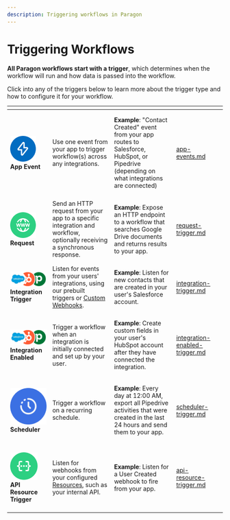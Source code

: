 ```yaml
---
description: Triggering workflows in Paragon
---
```


# Triggering Workflows

**All Paragon workflows start with a trigger**, which determines when the workflow will run and how data is passed into the workflow.

Click into any of the triggers below to learn more about the trigger type and how to configure it for your workflow.

<table data-card-size="large" data-view="cards"><thead><tr><th></th><th></th><th></th><th data-hidden data-card-target data-type="content-ref"></th><th data-hidden data-card-cover data-type="files"></th></tr></thead><tbody><tr><td><h4><img src="../../.gitbook/assets/app-event@2x.png" alt="" data-size="line"> App Event</h4></td><td>Use one event from your app to trigger workflow(s) across any integrations.</td><td><p></p><p><strong>Example</strong>: "Contact Created" event from your app routes to Salesforce, HubSpot, or Pipedrive (depending on what integrations are connected)</p></td><td><a href="app-events.md">app-events.md</a></td><td></td></tr><tr><td><h4><img src="../../.gitbook/assets/request.png" alt="" data-size="line"> Request </h4></td><td>Send an HTTP request from your app to a specific integration and workflow, optionally receiving a synchronous response.</td><td><p></p><p><strong>Example</strong>: Expose an HTTP endpoint to a workflow that searches Google Drive documents and returns results to your app.</p></td><td><a href="request-trigger.md">request-trigger.md</a></td><td></td></tr><tr><td><h4><img src="../../.gitbook/assets/integration-icons.png" alt="" data-size="line"> Integration Trigger</h4></td><td>Listen for events from your users' integrations, using our prebuilt triggers or <a href="../../resources/custom-webhooks.md">Custom Webhooks</a>.</td><td><p></p><p><strong>Example</strong>: Listen for new contacts that are created in your user's Salesforce account.</p></td><td><a href="integration-trigger.md">integration-trigger.md</a></td><td></td></tr><tr><td><h4><img src="../../.gitbook/assets/integration-icons.png" alt="" data-size="line"> Integration Enabled</h4></td><td>Trigger a workflow when  an integration is initially connected and set up by your user.</td><td><p></p><p><strong>Example</strong>: Create custom fields in your user's HubSpot account after they have connected the integration.</p></td><td><a href="integration-enabled-trigger.md">integration-enabled-trigger.md</a></td><td></td></tr><tr><td><h4><img src="../../.gitbook/assets/scheduler (1).png" alt="" data-size="line"> Scheduler</h4></td><td>Trigger a workflow on a recurring schedule.</td><td><p></p><p><strong>Example</strong>: Every day at 12:00 AM, export all Pipedrive activities that were created in the last 24 hours and send them to your app.</p></td><td><a href="scheduler-trigger.md">scheduler-trigger.md</a></td><td></td></tr><tr><td><h4><img src="../../.gitbook/assets/resource.png" alt="" data-size="line"> API Resource Trigger</h4></td><td>Listen for webhooks from your configured <a href="../../resources/api-resources.md">Resources</a>, such as your internal API.</td><td><p></p><p><strong>Example</strong>: Listen for a User Created webhook to fire from your app.</p></td><td><a href="api-resource-trigger.md">api-resource-trigger.md</a></td><td></td></tr></tbody></table>

